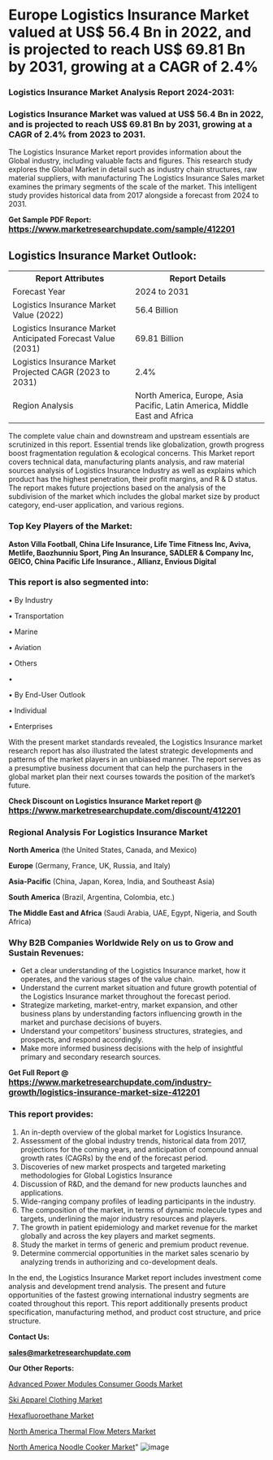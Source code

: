 # Europe Logistics Insurance Market valued at US$ 56.4 Bn in 2022, and is projected to reach US$ 69.81 Bn by 2031, growing at a CAGR of 2.4%

<strong><h3>Logistics Insurance Market Analysis Report 2024-2031:</h3></strong>

<strong><h3>Logistics Insurance Market was valued at US$ 56.4 Bn in 2022, and is projected to reach US$ 69.81 Bn by 2031, growing at a CAGR of 2.4% from 2023 to 2031.</h3></strong>

The Logistics Insurance Market report provides information about the Global industry, including valuable facts and figures. This research study explores the Global Market in detail such as industry chain structures, raw material suppliers, with manufacturing The Logistics Insurance Sales market examines the primary segments of the scale of the market. This intelligent study provides historical data from 2017 alongside a forecast from 2024 to 2031.

<strong>Get Sample PDF Report: <a href=https://www.marketresearchupdate.com/sample/412201><font size=3 color=#0000ff>https://www.marketresearchupdate.com/sample/412201</font></a></strong>

<html>
<body>

<h2>Logistics Insurance Market Outlook:</h2>

<table>
  <tr>
    <th>Report Attributes</th>
    <th>Report Details</th>
  </tr>
  <tr>
    <td>Forecast Year</td>
    <td>2024 to 2031</td>
  </tr>
  <tr>
    <td>Logistics Insurance Market Value (2022)</td>
    <td>56.4 Billion</td>
  </tr>
  <tr>
    <td>Logistics Insurance Market Anticipated Forecast Value (2031)</td>
    <td>69.81 Billion</td>
  </tr>
  <tr>
    <td>Logistics Insurance Market Projected CAGR (2023 to 2031)</td>
    <td>2.4%</td>
  </tr>
  <tr>
    <td>Region Analysis</td>
    <td>North America, Europe, Asia Pacific, Latin America, Middle East and Africa</td>
  </tr>
</table>

</body>
</html>

The complete value chain and downstream and upstream essentials are scrutinized in this report. Essential trends like globalization, growth progress boost fragmentation regulation &amp; ecological concerns. This Market report covers technical data, manufacturing plants analysis, and raw material sources analysis of Logistics Insurance Industry as well as explains which product has the highest penetration, their profit margins, and R & D status. The report makes future projections based on the analysis of the subdivision of the market which includes the global market size by product category, end-user application, and various regions.

<strong><h3>Top Key Players of the Market:</h3></strong>

<strong>Aston Villa Football, China Life Insurance, Life Time Fitness Inc, Aviva, Metlife, Baozhunniu Sport, Ping An Insurance, SADLER & Company Inc, GEICO, China Pacific Life Insurance., Allianz, Envious Digital</strong>

<strong><h3>This report is also segmented into:</h3></strong>

• By Industry

• Transportation

• Marine

• Aviation

• Others

• 

• By End-User Outlook

• Individual

• Enterprises

With the present market standards revealed, the Logistics Insurance market research report has also illustrated the latest strategic developments and patterns of the market players in an unbiased manner. The report serves as a presumptive business document that can help the purchasers in the global market plan their next courses towards the position of the market’s future.

<strong>Check Discount on Logistics Insurance Market report @ <a href=https://www.marketresearchupdate.com/discount/412201><font size=3 color=#0000ff>https://www.marketresearchupdate.com/discount/412201</font></a></strong>

<strong><h3>Regional Analysis For Logistics Insurance Market</h3></strong>

<strong>North America</strong> (the United States, Canada, and Mexico)

<strong>Europe</strong> (Germany, France, UK, Russia, and Italy)

<strong>Asia-Pacific</strong> (China, Japan, Korea, India, and Southeast Asia)

<strong>South America</strong> (Brazil, Argentina, Colombia, etc.)

<strong>The Middle East and Africa</strong> (Saudi Arabia, UAE, Egypt, Nigeria, and South Africa)

<strong><h3>Why B2B Companies Worldwide Rely on us to Grow and Sustain Revenues:</h3></strong>
<ul>
  <li>Get a clear understanding of the Logistics Insurance market, how it operates, and the various stages of the value chain.</li>
  <li>Understand the current market situation and future growth potential of the Logistics Insurance market throughout the forecast period.</li>
  <li>Strategize marketing, market-entry, market expansion, and other business plans by understanding factors influencing growth in the market and purchase decisions of buyers.</li>
  <li>Understand your competitors’ business structures, strategies, and prospects, and respond accordingly.</li>
  <li>Make more informed business decisions with the help of insightful primary and secondary research sources.</li>
</ul>

<strong>Get Full Report @ <a href=https://www.marketresearchupdate.com/industry-growth/logistics-insurance-market-size-412201><font size=3 color=#0000ff>https://www.marketresearchupdate.com/industry-growth/logistics-insurance-market-size-412201</font></a></strong>

<strong><h3>This report provides:</h3></strong>
<ol>
  <li>An in-depth overview of the global market for Logistics Insurance.</li>
  <li>Assessment of the global industry trends, historical data from 2017, projections for the coming years, and anticipation of compound annual growth rates (CAGRs) by the end of the forecast period.</li>
  <li>Discoveries of new market prospects and targeted marketing methodologies for Global Logistics Insurance</li>
  <li>Discussion of R&amp;D, and the demand for new products launches and applications.</li>
  <li>Wide-ranging company profiles of leading participants in the industry.</li>
  <li>The composition of the market, in terms of dynamic molecule types and targets, underlining the major industry resources and players.</li>
  <li>The growth in patient epidemiology and market revenue for the market globally and across the key players and market segments.</li>
  <li>Study the market in terms of generic and premium product revenue.</li>
  <li>Determine commercial opportunities in the market sales scenario by analyzing trends in authorizing and co-development deals.</li>
</ol>

In the end, the Logistics Insurance Market report includes investment come analysis and development trend analysis. The present and future opportunities of the fastest growing international industry segments are coated throughout this report. This report additionally presents product specification, manufacturing method, and product cost structure, and price structure.

<strong>Contact Us:</strong>

<strong>sales@marketresearchupdate.com</strong>

<strong>Our Other Reports:</strong>

<a href=https://www.linkedin.com/pulse/advanced-power-modules-consumer-goods-market-1f>Advanced Power Modules Consumer Goods Market</a>

<a href=https://www.linkedin.com/pulse/ski-apparel-clothing-market-current-business>Ski Apparel Clothing Market</a>

<a href=https://www.linkedin.com/pulse/hexafluoroethane-market-size-share-outlook-growth-prospects>Hexafluoroethane Market</a>

<a href=https://www.linkedin.com/pulse/north-america-thermal-flow-meters-market-2023>North America Thermal Flow Meters Market</a>

<a href=https://www.linkedin.com/pulse/north-america-noodle-cooker-market-2023-data>North America Noodle Cooker Market</a>"
![image](https://github.com/rutujamande/Market-Report-Analysis/assets/158454097/8d02f816-e83f-420f-a418-f23f0e56d26d)
